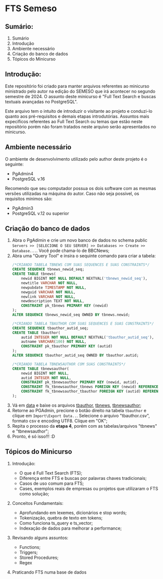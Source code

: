 # FTS Semeso

## Sumário:
1. Sumário
2. Introdução
3. Ambiente necessário
4. Criação do banco de dados
5. Tópicos do Minicurso

## Introdução:
Este repositório foi criado para manter arquivos referentes ao minicurso ministrado pelo autor na edição do SEMESO que irá acontecer no segundo semestre de 2024. O assunto deste minicurso é "Full Text Search e buscas textuais avançadas no PostgreSQL".

Este arquivo tem o intuito de introduzir o visitante ao projeto e conduzi-lo quanto aos pré-requisitos e demais etapas introdutórias. Assuntos mais expecificos referentes ao Full Text Search ou temas que estão neste repositório porém não foram tratados neste arquivo serão apresentados no minicurso.

## Ambiente necessário
O ambiente de desenvolvimento utilizado pelo author deste projeto é o seguinte:
- PgAdmin4
- PostgreSQL v.16

Recomendo que seu computador possua os dois software com as mesmas versões utilizadas na máquina do autor. Caso não seja possível, os requisitos minimos são:
- PgAdmin3
- PostgreSQL v.12 ou superior

## Criação do banco de dados
1. Abra o PgAdimin e crie um novo banco de dados no schema public ``Servers >> [SELECIONE O SEU SERVER] >> Databases >> Create >> Database...``. Você pode chama-lo de BBCNews;
2. Abra uma "Query Tool" e insira o sequinte comando para criar a tabela:
    ```sql
    /*CRIANDO TABELA TBNEWS COM SUAS SEQUENCES E SUAS CONSTRAINTS*/
    CREATE SEQUENCE tbnews_newid_seq;
    CREATE TABLE tbnews(
        newid BIGINT NOT NULL DEFAULT NEXTVAL('tbnews_newid_seq'),
        newtitle VARCHAR NOT NULL,
        newpubdate TIMESTAMP NOT NULL,
        newguid VARCHAR NOT NULL,
        newlink VARCHAR NOT NULL,
        newdescription TEXT NOT NULL,
        CONSTRAINT pk_tbnews PRIMARY KEY (newid)
    );
    ALTER SEQUENCE tbnews_newid_seq OWNED BY tbnews.newid;

    /*CRIANDO TABELA TBAUTHOR COM SUAS SEQUENCES E SUAS CONSTRAINTS*/
    CREATE SEQUENCE tbauthor_autid_seq;
    CREATE TABLE tbauthor(
        autid INTEGER NOT NULL DEFAULT NEXTVAL('tbauthor_autid_seq'),
        autname VARCHAR(100) NOT NULL,
        CONSTRAINT pk_tbauthor PRIMARY KEY (autid)
    );
    ALTER SEQUENCE tbauthor_autid_seq OWNED BY tbauthor.autid;

    /*CRIANDO TABELA TBNEWSAUTHOR COM SUAS CONSTRAINTS*/
    CREATE TABLE tbnewsauthor(
        newid BIGINT NOT NULL,
        autid INTEGER NOT NULL,
        CONSTRAINT pk_tbnewsauthor PRIMARY KEY (newid, autid),
        CONSTRAINT fk_tbnewsauthor_tbnews FOREIGN KEY (newid) REFERENCES tbnews (newid) ON DELETE CASCADE,
        CONSTRAINT fk_tbnewsauthor_tbauthor FOREIGN KEY (autid) REFERENCES tbauthor (autid) ON DELETE CASCADE
    );
    ```
3. Vá em [data]() e baixe os arquivos [tbauthor](), [tbnews](), [tbnewsauthor]();
4. Retorne ao PGAdmin, precione o botão direito na tabela ``tbauthor`` e clique em ``Import\Export Data..``. Selecione o arquivo "tbauthor.csv", formato csv e encoding UTF8. Clique em "OK";
5. Repita o processo da **etapa 4**, porém com as tabelas/arquivos "tbnews" e "tbnewsauthor";
6. Pronto, é só isso!!! :D

## Tópicos do Minicurso
1. Introdução:
    - O que é Full Text Search (FTS);
    - Diferença entre FTS e buscas por palavras chaves tradicionais;
    - Casos de uso comum para FTS;
    - Cases, exemplos reais de empresas ou projetos que utilizaram o FTS como solução;

2. Conceitos Fundamentais:
    - Aprofundando em lexemes, dicionários e stop words;
    - Tokenização, quebra de texto em tokens;
    - Como funciona ts_query e ts_vector;
    - Indexação de dados para melhorar a performance;

3. Revisando alguns assuntos:
    - Functions;
    - Triggers;
    - Stored Procedures;
    - Regex

4. Praticando FTS numa base de dados